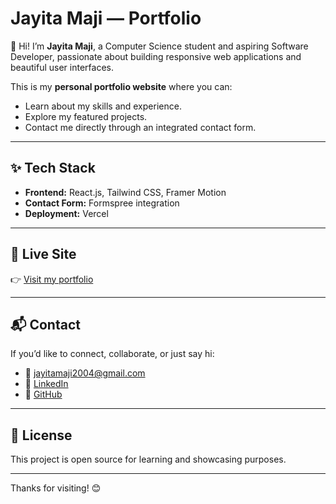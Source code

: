 # Jayita Maji — Portfolio

👋 Hi! I’m **Jayita Maji**, a Computer Science student and aspiring Software Developer, passionate about building responsive web applications and beautiful user interfaces.

This is my **personal portfolio website** where you can:
- Learn about my skills and experience.
- Explore my featured projects.
- Contact me directly through an integrated contact form.

---

## ✨ Tech Stack

- **Frontend:** React.js, Tailwind CSS, Framer Motion 
- **Contact Form:** Formspree integration
- **Deployment:** Vercel

---

## 🚀 Live Site

👉 [Visit my portfolio](https://jayita-portfolio.vercel.app)

---

## 📬 Contact

If you’d like to connect, collaborate, or just say hi:
- 📧 [jayitamaji2004@gmail.com](mailto:jayitamaji2004@gmail.com)
- 🔗 [LinkedIn](https://www.linkedin.com/in/jayita-maji-56a221303)
- 🐙 [GitHub](https://github.com/Jayita2004)

---

## 📌 License

This project is open source for learning and showcasing purposes.

---

Thanks for visiting! 😊
